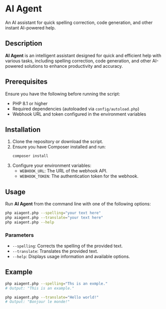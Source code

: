 # AI Agent

An AI assistant for quick spelling correction, code generation, and other instant AI-powered help.

## Description

**AI Agent** is an intelligent assistant designed for quick and efficient help with various tasks, including spelling correction, code generation, and other AI-powered solutions to enhance productivity and accuracy.

## Prerequisites
Ensure you have the following before running the script:
- PHP 8.1 or higher
- Required dependencies (autoloaded via `config/autoload.php`)
- Webhook URL and token configured in the environment variables

## Installation
1. Clone the repository or download the script.
2. Ensure you have Composer installed and run:
   ```sh
   composer install
   ```
3. Configure your environment variables:
   - `WEBHOOK_URL`: The URL of the webhook API.
   - `WEBHOOK_TOKEN`: The authentication token for the webhook.

## Usage
Run **AI Agent** from the command line with one of the following options:
```sh
php aiagent.php --spelling="your text here"
php aiagent.php --translate="your text here"
php aiagent.php --help
```

### Parameters
- `--spelling`: Corrects the spelling of the provided text.
- `--translate`: Translates the provided text.
- `--help`: Displays usage information and available options.

## Example
```sh
php aiagent.php --spelling="Ths is an exmple."
# Output: "This is an example."

php aiagent.php --translate="Hello world!"
# Output: "Bonjour le monde!"
```
